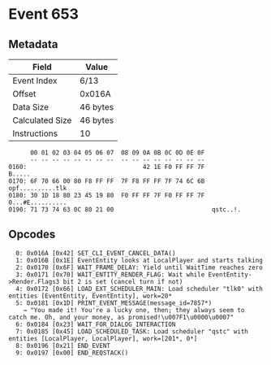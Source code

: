 # Event 653

## Metadata

| Field           | Value    |
|-----------------|----------|
| Event Index     | 6/13     |
| Offset          | 0x016A   |
| Data Size       | 46 bytes |
| Calculated Size | 46 bytes |
| Instructions    | 10       |

```
      00 01 02 03 04 05 06 07  08 09 0A 0B 0C 0D 0E 0F
      -- -- -- -- -- -- -- --  -- -- -- -- -- -- -- --
0160:                                42 1E F0 FF FF 7F            B.....
0170: 6F 70 66 00 80 F8 FF FF  7F F8 FF FF 7F 74 6C 6B  opf..........tlk
0180: 30 1D 18 80 23 45 19 80  F0 FF FF 7F F0 FF FF 7F  0...#E..........
0190: 71 73 74 63 0C 80 21 00                           qstc..!.        
```

## Opcodes

```
  0: 0x016A [0x42] SET_CLI_EVENT_CANCEL_DATA()
  1: 0x016B [0x1E] EventEntity looks at LocalPlayer and starts talking
  2: 0x0170 [0x6F] WAIT_FRAME_DELAY: Yield until WaitTime reaches zero
  3: 0x0171 [0x70] WAIT_ENTITY_RENDER_FLAG: Wait while EventEntity->Render.Flags3 bit 2 is set (cancel turn if not)
  4: 0x0172 [0x66] LOAD_EXT_SCHEDULER_MAIN: Load scheduler "tlk0" with entities [EventEntity, EventEntity], work=20*
  5: 0x0181 [0x1D] PRINT_EVENT_MESSAGE(message_id=7857*)
    → "You made it! You're a lucky one, then; they always seem to catch me. Oh, and your money, as promised!\u007F1\u0000\u0007"
  6: 0x0184 [0x23] WAIT_FOR_DIALOG_INTERACTION
  7: 0x0185 [0x45] LOAD_SCHEDULED_TASK: Load scheduler "qstc" with entities [LocalPlayer, LocalPlayer], work=[201*, 0*]
  8: 0x0196 [0x21] END_EVENT
  9: 0x0197 [0x00] END_REQSTACK()
```
